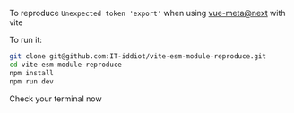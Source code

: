 To reproduce `Unexpected token 'export'` when using [vue-meta@next](https://github.com/nuxt/vue-meta/tree/next#ssr) with vite

To run it:

```bash
git clone git@github.com:IT-iddiot/vite-esm-module-reproduce.git
cd vite-esm-module-reproduce
npm install
npm run dev
```
Check your terminal now

